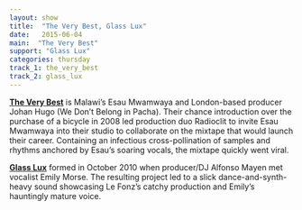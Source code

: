 ```yaml
---
layout: show
title:  "The Very Best, Glass Lux"
date:   2015-06-04
main:  "The Very Best"
support: "Glass Lux"
categories: thursday
track_1: the_very_best
track_2: glass_lux
---
```


**[The Very Best](http://theverybestmusic.com "The Very Best")** is Malawi’s Esau Mwamwaya and London-based producer Johan Hugo (We Don’t Belong in Pacha). Their chance introduction over the purchase of a bicycle in 2008 led production duo Radioclit to invite Esau Mwamwaya into their studio to collaborate on the mixtape that would launch their career. Containing an infectious cross-pollination of samples and rhythms anchored by Esau’s soaring vocals, the mixtape quickly went viral.

**[Glass Lux](http://glasslux.net "Glass Lux")** formed in October 2010 when producer/DJ Alfonso Mayen met vocalist Emily Morse. The resulting project led to a slick dance-and-synth-heavy sound showcasing Le Fonz’s catchy production and Emily’s hauntingly mature voice.